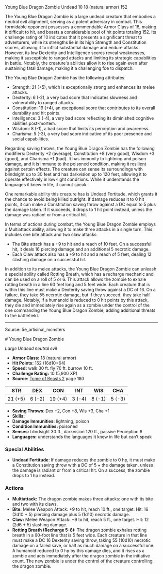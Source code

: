 <MonsterName/>Young Blue Dragon Zombie</MonsterName>
<CreatureType/>Undead</CreatureType>
<CR/>10</CR>
<AC/>18 (natural armor)</AC>
<HP/>152</HP>
<summary>The Young Blue Dragon Zombie is a large undead creature that embodies a neutral evil alignment, serving as a potent adversary in combat. This formidable opponent possesses a commendable Armor Class of 18, making it difficult to hit, and boasts a considerable pool of hit points totaling 152. Its challenge rating of 10 indicates that it presents a significant threat to adventurers, while its strengths lie in its high Strength and Constitution scores, allowing it to inflict substantial damage and endure attacks. However, its low Dexterity and Intelligence scores reveal weaknesses, making it susceptible to ranged attacks and limiting its strategic capabilities in battle. Notably, the creature's abilities allow it to rise again even after sustaining fatal damage, making it a challenging foe to dispatch.</summary>

<detail>

The Young Blue Dragon Zombie has the following attributes: 
- Strength: 21 (+5), which is exceptionally strong and enhances its melee attacks.
- Dexterity: 6 (-2), a very bad score that indicates slowness and vulnerability to ranged attacks.
- Constitution: 19 (+4), an exceptional score that contributes to its overall durability and hit points.
- Intelligence: 3 (-4), a very bad score reflecting its diminished cognitive abilities post-mortem. 
- Wisdom: 8 (-1), a bad score that limits its perception and awareness.
- Charisma: 5 (-3), a very bad score indicative of its poor presence and social capabilities.

Regarding saving throws, the Young Blue Dragon Zombie has the following modifiers: Dexterity +2 (average), Constitution +8 (very good), Wisdom +3 (good), and Charisma +1 (bad). It has immunity to lightning and poison damage, and it is immune to the poisoned condition, making it resilient against certain effects. The creature can sense its surroundings with blindsight up to 30 feet and has darkvision up to 120 feet, allowing it to operate effectively in low-light conditions. While it understands the languages it knew in life, it cannot speak.

One remarkable ability this creature has is Undead Fortitude, which grants it the chance to avoid being killed outright. If damage reduces it to 0 hit points, it can make a Constitution saving throw against a DC equal to 5 plus the damage taken. If it succeeds, it drops to 1 hit point instead, unless the damage was radiant or from a critical hit.

In terms of actions during combat, the Young Blue Dragon Zombie employs a Multiattack ability, allowing it to make three attacks in a single turn. This includes one bite attack and two claw attacks:
- The Bite attack has a +9 to hit and a reach of 10 feet. On a successful hit, it deals 16 piercing damage and an additional 5 necrotic damage.
- Each Claw attack also has a +9 to hit and a reach of 5 feet, dealing 12 slashing damage on a successful hit.

In addition to its melee attacks, the Young Blue Dragon Zombie can unleash a special ability called Rotting Breath, which has a recharge mechanic and can be used on a roll of 5 or 6. This attack allows the zombie to exhale rotting breath in a line 60 feet long and 5 feet wide. Each creature that is within this line must make a Dexterity saving throw against a DC of 16. On a failure, they take 55 necrotic damage, but if they succeed, they take half damage. Notably, if a humanoid is reduced to 0 hit points by this attack, they die and immediately rise again as a zombie under the control of the one commanding the Young Blue Dragon Zombie, adding additional threats to the battlefield.</detail>



---

Source: 5e_artisinal_monsters

<statblock>
# Young Blue Dragon Zombie

*Large* *Undead* *neutral evil*

- **Armor Class:** 18 (natural armor)
- **Hit Points:** 152 (16d10+64)
- **Speed:** walk 30 ft. fly 70 ft. burrow 10 ft.
- **Challenge Rating:** 10 (5,900 XP)
- **Source:** [Tome of Beasts 2](https://koboldpress.com/kpstore/product/tome-of-beasts-2-for-5th-edition) page 180

| STR | DEX | CON | INT | WIS | CHA |
| --- | --- | --- | --- | --- | --- |
| 21 (+5) | 6 (-2) | 19 (+4) | 3 (-4) | 8 (-1) | 5 (-3) |

- **Saving Throws**: Dex +2, Con +8, Wis +3, Cha +1
- **Skills:** 
- **Damage Immunities:** lightning, poison
- **Condition Immunities:** poisoned
- **Senses:** blindsight 30 ft., darkvision 120 ft., passive Perception 9
- **Languages:** understands the languages it knew in life but can’t speak

### Special Abilities

- **Undead Fortitude:** If damage reduces the zombie to 0 hp, it must make a Constitution saving throw with a DC of 5 + the damage taken, unless the damage is radiant or from a critical hit. On a success, the zombie drops to 1 hp instead.

### Actions

- **Multiattack:** The dragon zombie makes three attacks: one with its bite and two with its claws.
- **Bite:** Melee Weapon Attack: +9 to hit, reach 10 ft., one target. Hit: 16 (2d10 + 5) piercing damage plus 5 (1d10) necrotic damage.
- **Claw:** Melee Weapon Attack: +9 to hit, reach 5 ft., one target. Hit: 12 (2d6 + 5) slashing damage.
- **Rotting Breath (Recharge 5-6):** The dragon zombie exhales rotting breath in a 60-foot line that is 5 feet wide. Each creature in that line must make a DC 16 Dexterity saving throw, taking 55 (10d10) necrotic damage on a failed save, or half as much damage on a successful one. A humanoid reduced to 0 hp by this damage dies, and it rises as a zombie and acts immediately after the dragon zombie in the initiative count. The new zombie is under the control of the creature controlling the dragon zombie.


</statblock>


